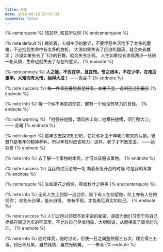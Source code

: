 ```yaml
---
title: ANA
date: 2016-08-18 23:07:24
comments: false
---
```


{% centerquote %}
    知其然, 知其所以然
{% endcenterquote %}

{% note default %}
    微笑着，去唱生活的歌谣，不要埋怨生活给予了太多的磨难，不必抱怨生命中有太多的曲折。
    大海如果失去了巨浪的翻滚，就会失去雄浑；
    沙漠如果失去了飞沙的狂舞，就会失去壮观。
    人生如果仅去求得两点一线的一帆风顺，生命也就失去了存在的意义。
{% endnote %}

{% note primary %}
    **人之能，不仅在学，且在悟。悟之根本，不在少学，在难后重学。大难而有大悟，始得大成！**   ——鬼谷子
{% endnote %}

{% note success %}
    ~~每一件事到最后都是好事，如果不是，说明还没到最后~~
{% endnote %}

{% note info %}
    每一个你不满意的现在，都有一个你没有努力的曾经。
{% endnote %}

{% note warning %}
    「他强任他强，清风拂山岗；他横任他横，明月照大江」  —— 金庸
{% endnote %}

{% note danger %}
    趁年少去探求知识吧，它将弥补由于年老而带来的亏损。智慧乃是老年的精神养料，所以年轻时应该努力，这样，老了才不致空虚。 ——达·芬奇
{% endnote %}

{% note info %}
    去了解一个事物的本质，才可以征服该事物。
{% endnote %}

{% note success %}
    当我跨过沉沦的一切
    向着永恒开战的时候
    你是我的军旗
{% endnote %}

{% centerquote %}
    生如夏花之绚烂，死如秋叶之静美
{% endcenterquote %}


{% note info %}
	无论人生上到那一层台阶，阶下有人在仰望你，阶上亦有人在俯视你；
	你抬头自卑，低头自得，
	唯有平视，才能看见真实的自己。
{% endnote %}

{% note success %}
  人们之所以领悟不到宇宙的秘密，是因为他们习惯于将自己桎梏在眼见为实的牢笼里，不允许自己尽情想象，大胆假设，从而掩盖了直觉的光芒。
{% endnote %}


{% note info %}
   随时体究，随时讨论，但使一日之间整顿得三五次，理会得三五事，则日积月累，自然纯熟，自然光明矣。 ——朱熹
{% endnote %}
